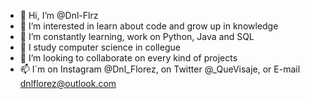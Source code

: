 - 👋 Hi, I’m @Dnl-Flrz
- 👀 I’m interested in learn about code and grow up in knowledge
- 🌱 I’m constantly learning, work on Python, Java and SQL
- 🧠 I study computer science in collegue
- 💞️ I’m looking to collaborate on every kind of projects
- 📫 I´m on Instagram @Dnl_Florez, on Twitter @_QueVisaje, or E-mail dnlflorez@outlook.com
